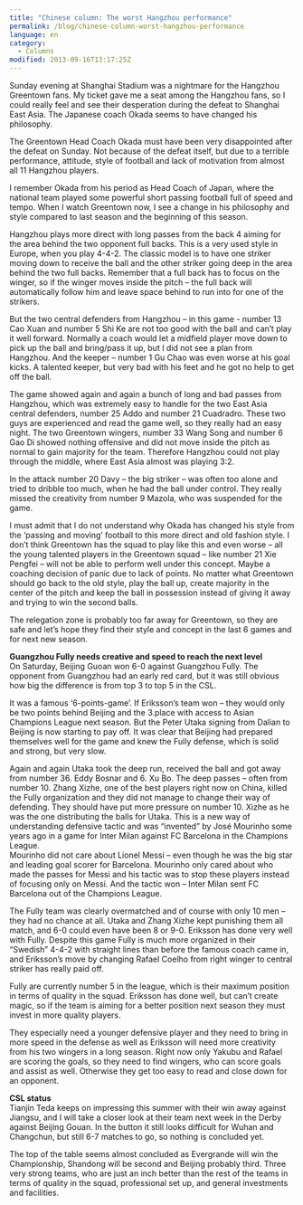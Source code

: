 ```yaml
---
title: "Chinese column: The worst Hangzhou performance"
permalink: /blog/chinese-column-worst-hangzhou-performance
language: en
category:
  - Columns
modified: 2013-09-16T13:17:25Z
---
```


Sunday evening at Shanghai Stadium was a nightmare for the Hangzhou Greentown fans. My ticket gave me a seat among the Hangzhou fans, so I could really feel and see their desperation during the defeat to Shanghai East Asia. The Japanese coach Okada seems to have changed his philosophy.

The Greentown Head Coach Okada must have been very disappointed after the defeat on Sunday. Not because of the defeat itself, but due to a terrible performance, attitude, style of football and lack of motivation from almost all 11 Hangzhou players.

I remember Okada from his period as Head Coach of Japan, where the national team played some powerful short passing football full of speed and tempo. When I watch Greentown now, I see a change in his philosophy and style compared to last season and the beginning of this season.

Hangzhou plays more direct with long passes from the back 4 aiming for the area behind the two opponent full backs. This is a very used style in Europe, when you play 4-4-2. The classic model is to have one striker moving down to receive the ball and the other striker going deep in the area behind the two full backs. Remember that a full back has to focus on the winger, so if the winger moves inside the pitch – the full back will automatically follow him and leave space behind to run into for one of the strikers.

But the two central defenders from Hangzhou – in this game - number 13 Cao Xuan and number 5 Shi Ke are not too good with the ball and can’t play it well forward. Normally a coach would let a midfield player move down to pick up the ball and bring/pass it up, but I did not see a plan from Hangzhou. And the keeper – number 1 Gu Chao was even worse at his goal kicks. A talented keeper, but very bad with his feet and he got no help to get off the ball.

The game showed again and again a bunch of long and bad passes from Hangzhou, which was extremely easy to handle for the two East Asia central defenders, number 25 Addo and number 21 Cuadradro. These two guys are experienced and read the game well, so they really had an easy night. The two Greentown wingers, number 33 Wang Song and number 6 Gao Di showed nothing offensive and did not move inside the pitch as normal to gain majority for the team. Therefore Hangzhou could not play through the middle, where East Asia almost was playing 3:2.

In the attack number 20 Davy – the big striker – was often too alone and tried to dribble too much, when he had the ball under control. They really missed the creativity from number 9 Mazola, who was suspended for the game.

I must admit that I do not understand why Okada has changed his style from the ‘passing and moving’ football to this more direct and old fashion style. I don’t think Greentown has the squad to play like this and even worse – all the young talented players in the Greentown squad – like number 21 Xie Pengfei – will not be able to perform well under this concept. Maybe a coaching decision of panic due to lack of points. No matter what Greentown should go back to the old style, play the ball up, create majority in the center of the pitch and keep the ball in possession instead of giving it away and trying to win the second balls.

The relegation zone is probably too far away for Greentown, so they are safe and let’s hope they find their style and concept in the last 6 games and for next new season.

  
**Guangzhou Fully needs creative and speed to reach the next level**  
On Saturday, Beijing Guoan won 6-0 against Guangzhou Fully. The opponent from Guangzhou had an early red card, but it was still obvious how big the difference is from top 3 to top 5 in the CSL.

It was a famous ‘6-points-game’. If Eriksson’s team won – they would only be two points behind Beijing and the 3.place with access to Asian Champions League next season. But the Peter Utaka signing from Dalian to Beijing is now starting to pay off. It was clear that Beijing had prepared themselves well for the game and knew the Fully defense, which is solid and strong, but very slow.

Again and again Utaka took the deep run, received the ball and got away from number 36. Eddy Bosnar and 6. Xu Bo. The deep passes – often from number 10. Zhang Xizhe, one of the best players right now on China, killed the Fully organization and they did not manage to change their way of defending. They should have put more pressure on number 10. Xizhe as he was the one distributing the balls for Utaka. This is a new way of understanding defensive tactic and was “invented” by José Mourinho some years ago in a game for Inter Milan against FC Barcelona in the Champions League.  
Mourinho did not care about Lionel Messi – even though he was the big star and leading goal scorer for Barcelona. Mourinho only cared about who made the passes for Messi and his tactic was to stop these players instead of focusing only on Messi. And the tactic won – Inter Milan sent FC Barcelona out of the Champions League.

The Fully team was clearly overmatched and of course with only 10 men – they had no chance at all. Utaka and Zhang Xizhe kept punishing them all match, and 6-0 could even have been 8 or 9-0. Eriksson has done very well with Fully. Despite this game Fully is much more organized in their “Swedish” 4-4-2 with straight lines than before the famous coach came in, and Eriksson’s move by changing Rafael Coelho from right winger to central striker has really paid off.

Fully are currently number 5 in the league, which is their maximum position in terms of quality in the squad. Eriksson has done well, but can’t create magic, so if the team is aiming for a better position next season they must invest in more quality players.

They especially need a younger defensive player and they need to bring in more speed in the defense as well as Eriksson will need more creativity from his two wingers in a long season. Right now only Yakubu and Rafael are scoring the goals, so they need to find wingers, who can score goals and assist as well. Otherwise they get too easy to read and close down for an opponent.

  
**CSL status**  
Tianjin Teda keeps on impressing this summer with their win away against Jiangsu, and I will take a closer look at their team next week in the Derby against Beijing Gouan. In the button it still looks difficult for Wuhan and Changchun, but still 6-7 matches to go, so nothing is concluded yet.

The top of the table seems almost concluded as Evergrande will win the Championship, Shandong will be second and Beijing probably third. Three very strong teams, who are just an inch better than the rest of the teams in terms of quality in the squad, professional set up, and general investments and facilities.
